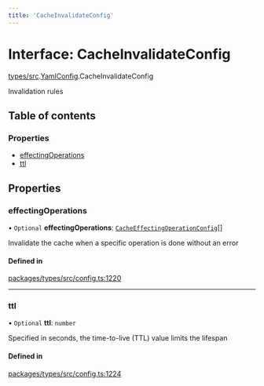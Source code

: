 ```yaml
---
title: 'CacheInvalidateConfig'
---
```


# Interface: CacheInvalidateConfig

[types/src](../modules/types_src).[YamlConfig](../modules/types_src.YamlConfig).CacheInvalidateConfig

Invalidation rules

## Table of contents

### Properties

- [effectingOperations](types_src.YamlConfig.CacheInvalidateConfig#effectingoperations)
- [ttl](types_src.YamlConfig.CacheInvalidateConfig#ttl)

## Properties

### effectingOperations

• `Optional` **effectingOperations**: [`CacheEffectingOperationConfig`](types_src.YamlConfig.CacheEffectingOperationConfig)[]

Invalidate the cache when a specific operation is done without an error

#### Defined in

[packages/types/src/config.ts:1220](https://github.com/Urigo/graphql-mesh/blob/master/packages/types/src/config.ts#L1220)

___

### ttl

• `Optional` **ttl**: `number`

Specified in seconds, the time-to-live (TTL) value limits the lifespan

#### Defined in

[packages/types/src/config.ts:1224](https://github.com/Urigo/graphql-mesh/blob/master/packages/types/src/config.ts#L1224)
